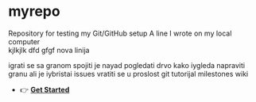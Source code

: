 # myrepo
Repository for testing my Git/GitHub setup
A line I wrote on my local computer  
kjlkjlk
dfd
gfgf
nova linija

igrati se sa granom
spojiti je nayad pogledati drvo kako iygleda
napraviti granu ali je iybristai
issues
vratiti se u proslost
git tutorijal
milestones
wiki
- 👉 [**Get Started**](https://wowchemy.com/templates/)



